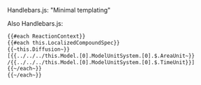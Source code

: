 Handlebars.js: "Minimal templating"

Also Handlebars.js:

```html
{{#each ReactionContext}}
{{#each this.LocalizedCompoundSpec}}
{{~this.Diffusion~}}
[{{../../../this.Model.[0].ModelUnitSystem.[0].$.AreaUnit~}}
/{{../../../this.Model.[0].ModelUnitSystem.[0].$.TimeUnit}}]
{{~/each~}}
{{~/each~}}
```
